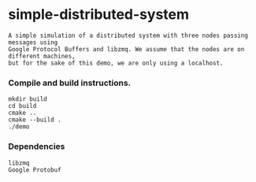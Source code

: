 # simple-distributed-system

```
A simple simulation of a distributed system with three nodes passing messages using
Google Protocol Buffers and libzmq. We assume that the nodes are on different machines,
but for the sake of this demo, we are only using a localhost.
```

### Compile and build instructions.

```
mkdir build
cd build
cmake ..
cmake --build .
./demo
```

### Dependencies

```
libzmq
Google Protobuf
```
